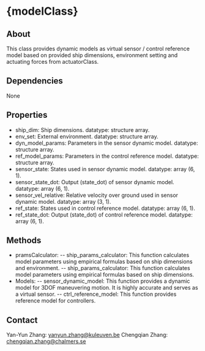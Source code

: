 # {modelClass}

## About

This class provides dynamic models as virtual sensor / control reference model based on provided ship dimensions, environment setting and actuating forces from actuatorClass.

## Dependencies

None

## Properties

- ship_dim: Ship dimensions. datatype: structure array.
- env_set: External environment. datatype: structure array.
- dyn_model_params: Parameters in the sensor dynamic model. datatype: structure array.
- ref_model_params: Parameters in the control reference model. datatype: structure array.
- sensor_state: States used in sensor dynamic model. datatype: array (6, 1).
- sensor_state_dot: Output (state_dot) of sensor dynamic model. datatype: array (6, 1).
- sensor_vel_relative: Relative velocity over ground used in sensor dynamic model. datatype: array (3, 1).
- ref_state: States used in control reference model. datatype: array (6, 1).
- ref_state_dot: Output (state_dot) of control reference model. datatype: array (6, 1).

## Methods

- pramsCalculator:
       -- ship_params_calculator: This function calculates model parameters using empirical formulas based on ship dimensions and environment.
       -- ship_params_calculator: This function calculates model parameters using empirical formulas based on ship dimensions.
- Models:
       -- sensor_dynamic_model: This function provides a dynamic model for 3DOF maneuvering motion. It is highly accurate and serves as a virtual sensor.
       -- ctrl_reference_model: This function provides reference model for controllers.

## Contact

Yan-Yun Zhang: <yanyun.zhang@kuleuven.be>
Chengqian Zhang: <chengqian.zhang@chalmers.se>
